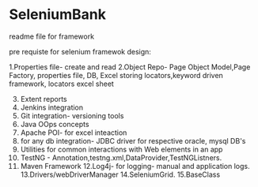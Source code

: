 # SeleniumBank

readme file for framework

pre requiste for selenium framewok design:

1.Properties file- create and read
2.Object Repo- Page Object Model,Page Factory, properties file, DB, Excel storing locators,keyword driven framework, locators excel sheet
 
 3. Extent reports
 4. Jenkins integration
 5. Git integration- versioning tools
 6. Java OOps concepts
 7. Apache POI- for  excel inteaction
 8. for any db integration- JDBC driver for respective oracle, mysql DB's
 9. Utilities  for common interactions with Web elements in an app
 10. TestNG - Annotation,testng.xml,DataProvider,TestNGListners.
 11. Maven Framework
 12.Log4j- for logging- manual and application logs.
 13.Drivers/webDriverManager
 14.SeleniumGrid.
 15.BaseClass
 
 
